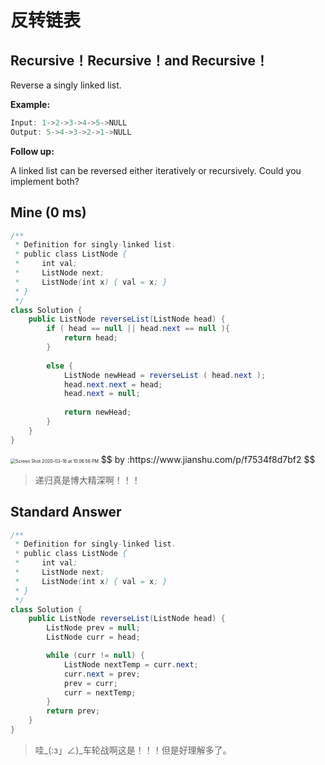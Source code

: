 # 反转链表

## Recursive！Recursive！and Recursive！

Reverse a singly linked list.

**Example:**

```c++
Input: 1->2->3->4->5->NULL
Output: 5->4->3->2->1->NULL
```

**Follow up:**

A linked list can be reversed either iteratively or recursively. Could you implement both?

## Mine (0 ms)

```java
/**
 * Definition for singly-linked list.
 * public class ListNode {
 *     int val;
 *     ListNode next;
 *     ListNode(int x) { val = x; }
 * }
 */
class Solution {
    public ListNode reverseList(ListNode head) {
        if ( head == null || head.next == null ){
            return head;
        }
        
        else {
            ListNode newHead = reverseList ( head.next );
            head.next.next = head;
            head.next = null;
        
            return newHead;
        }
    }
}
```

<img src="https://tva1.sinaimg.cn/large/00831rSTgy1gcw4emurn2j30u013yqc1.jpg" alt="Screen Shot 2020-03-16 at 10.06.56 PM" style="zoom: 50%;" />
$$
by :https://www.jianshu.com/p/f7534f8d7bf2
$$

> 递归真是博大精深啊！！！



## Standard Answer

```java
/**
 * Definition for singly-linked list.
 * public class ListNode {
 *     int val;
 *     ListNode next;
 *     ListNode(int x) { val = x; }
 * }
 */
class Solution {
    public ListNode reverseList(ListNode head) {
        ListNode prev = null;
        ListNode curr = head;

        while (curr != null) {
            ListNode nextTemp = curr.next;
            curr.next = prev;
            prev = curr;
            curr = nextTemp;
        }
        return prev;        
    } 
}
```

> 哇\_(:з」∠)\_车轮战啊这是！！！但是好理解多了。